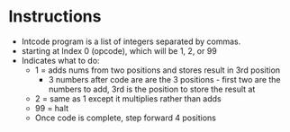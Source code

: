 # Instructions

- Intcode program is a list of integers separated by commas.
- starting at Index 0 (opcode), which will be 1, 2, or 99
- Indicates what to do:
  - 1 = adds nums from two positions and stores result in 3rd position
    - 3 numbers after code are are the 3 positions - first two are the numbers to add, 3rd is the position to store the result at
  - 2 = same as 1 except it multiplies rather than adds
  - 99 = halt
  - Once code is complete, step forward 4 positions
